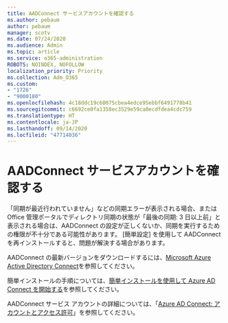 ```yaml
---
title: AADConnect サービスアカウントを確認する
ms.author: pebaum
author: pebaum
manager: scotv
ms.date: 07/24/2020
ms.audience: Admin
ms.topic: article
ms.service: o365-administration
ROBOTS: NOINDEX, NOFOLLOW
localization_priority: Priority
ms.collection: Adm_O365
ms.custom:
- "1726"
- "9000180"
ms.openlocfilehash: 4c18ddc19c60075cbea4edce95ebbf6491778b41
ms.sourcegitcommit: c6692ce0fa1358ec3529e59ca0ecdfdea4cdc759
ms.translationtype: HT
ms.contentlocale: ja-JP
ms.lasthandoff: 09/14/2020
ms.locfileid: "47714036"
---
```

# <a name="check-the-aadconnect-service-accounts"></a>AADConnect サービスアカウントを確認する

「同期が最近行われていません」などの同期エラーが表示される場合、または Office 管理ポータルでディレクトリ同期の状態が「最後の同期: 3 日以上前」と表示される場合は、AADConnect の設定が正しくないか、同期を実行するための権限が不十分である可能性があります。 [簡単設定] を使用して AADConnect を再インストールすると、問題が解決する場合があります。

AADConnect の最新バージョンをダウンロードするには、[Microsoft Azure Active Directory Connect](https://go.microsoft.com/fwlink/?LinkId=615771)を参照してください。

簡単インストールの手順については、[簡単インストールを使用して Azure AD Connect を開始する](https://docs.microsoft.com/azure/active-directory/hybrid/how-to-connect-install-express)を参照してください。

AADConnect サービス アカウントの詳細については、「[Azure AD Connect: アカウントとアクセス許可](https://docs.microsoft.com/azure/active-directory/hybrid/reference-connect-accounts-permissions)」を参照してください。
